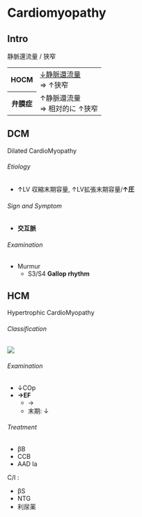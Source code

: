 <!--
Filename: 	Cardiomyopathy.md
Project: 	/Users/shume/Developer/mnemosyne/docs/MMB/docs/c_CV
Author: 	shumez <https://github.com/shumez>
Created: 	2019-04-03 17:27:8
Modified: 	2019-09-05 17:44:14
-----
Copyright (c) 2019 shumez
-->

# Cardiomyopathy


## Intro

静脈還流量 / 狭窄

<table>
	<tbody>
		<tr>
			<th>HOCM</th>
			<td>
				<u>&darr;静脈還流量</u><br>
				&rArr; &uarr;狭窄
			</td>
		</tr>
		<tr>
			<th>弁膜症</th>
			<td>
				&uarr;静脈還流量<br>
				&rArr; 相対的に &uarr;狭窄
			</td>
		</tr>
	</tbody>
</table>

<!-- <h6 id='intro-def'>Definition</h6> -->
<!-- <h6 id='intro-eti'>Etiology</h6> -->
<!-- <h6 id='intro-epi'>Epidemiology</h6> -->
<!-- <h6 id='intro-cls'>Classification</h6> -->
<!-- <h6 id='intro-sx'>Sign and Symptom</h6> -->
<!-- <h6 id='intro-cmp'>Complication</h6> -->
<!-- <h6 id='intro-ex'>Examination</h6> -->
<!-- <h6 id='intro-dx'>Diagnosis</h6> -->
<!-- <h6 id='intro-tx'>Treatment</h6> -->
<!-- <h6 id='intro-prg'>Prognosis</h6> -->
<!-- <h6 id='intro-app'>Appendix</h6> -->


## DCM

Dilated CardioMyopathy

<!-- <h6 id='dcm-def'>Definition</h6> -->
<h6 id='dcm-eti'>Etiology</h6>

- ↑LV 収縮末期容量, ↑LV拡張末期容量/**↑圧**

<!-- <h6 id='dcm-epi'>Epidemiology</h6> -->
<!-- <h6 id='dcm-cls'>Classification</h6> -->
<h6 id='dcm-sx'>Sign and Symptom</h6>

- **交互脈**

<!-- <h6 id='dcm-cmp'>Complication</h6> -->
<h6 id='dcm-ex'>Examination</h6>

- Murmur
	- S3/S4 **Gallop rhythm**

<!-- <h6 id='dcm-dx'>Diagnosis</h6> -->
<!-- <h6 id='dcm-tx'>Treatment</h6> -->
<!-- <h6 id='dcm-prg'>Prognosis</h6> -->
<!-- <h6 id='dcm-app'>Appendix</h6> -->


## HCM

Hypertrophic CardioMyopathy

<!-- <h6 id='hcm-def'>Definition</h6> -->
<!-- <h6 id='hcm-eti'>Etiology</h6> -->
<!-- <h6 id='hcm-epi'>Epidemiology</h6> -->
<h6 id='hcm-cls'>Classification</h6>

![](https://qb.medilink-study.com/images/91B021_bas_c_010.jpg)

<!-- <h6 id='hcm-sx'>Sign and Symptom</h6> -->
<!-- <h6 id='hcm-cmp'>Complication</h6> -->
<h6 id='hcm-ex'>Examination</h6>

- ↓COp
- **→EF**
	- →
	- 末期: ↓

<!-- <h6 id='hcm-dx'>Diagnosis</h6> -->
<h6 id='hcm-tx'>Treatment</h6>

- βB
- CCB
- AAD Ia

C/I :

- βS
- NTG
- 利尿薬

<!-- <h6 id='hcm-prg'>Prognosis</h6> -->
<!-- <h6 id='hcm-app'>Appendix</h6> -->


## 

<!-- ## -->
<!-- <h6 id='-def'>Definition</h6> -->
<!-- <h6 id='-eti'>Etiology</h6> -->
<!-- <h6 id='-epi'>Epidemiology</h6> -->
<!-- <h6 id='-cls'>Classification</h6> -->
<!-- <h6 id='-sx'>Sign and Symptom</h6> -->
<!-- <h6 id='-cmp'>Complication</h6> -->
<!-- <h6 id='-ex'>Examination</h6> -->
<!-- <h6 id='-dx'>Diagnosis</h6> -->
<!-- <h6 id='-tx'>Treatment</h6> -->
<!-- <h6 id='-prg'>Prognosis</h6> -->
<!-- <h6 id='-app'>Appendix</h6> -->

<!-- <style type="text/css">
	img{width: 50%; float: right;}
</style> -->